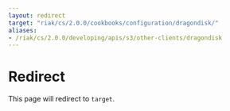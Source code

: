 ```yaml
---
layout: redirect
target: "riak/cs/2.0.0/cookbooks/configuration/dragondisk/"
aliases:
- /riak/cs/2.0.0/developing/apis/s3/other-clients/dragondisk
---
```


# Redirect

This page will redirect to `target`.

